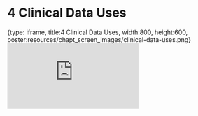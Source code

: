 # 4 Clinical Data Uses
 
{type: iframe, title:4 Clinical Data Uses, width:800, height:600, poster:resources/chapt_screen_images/clinical-data-uses.png}
![](https://hutchdatascience.org/Clinical_Data_Management/clinical-data-uses.html)
 

 

